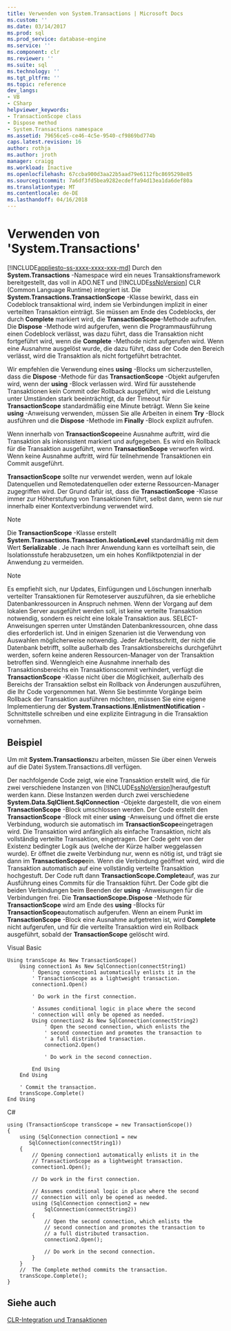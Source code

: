 ```yaml
---
title: Verwenden von System.Transactions | Microsoft Docs
ms.custom: ''
ms.date: 03/14/2017
ms.prod: sql
ms.prod_service: database-engine
ms.service: ''
ms.component: clr
ms.reviewer: ''
ms.suite: sql
ms.technology: ''
ms.tgt_pltfrm: ''
ms.topic: reference
dev_langs:
- VB
- CSharp
helpviewer_keywords:
- TransactionScope class
- Dispose method
- System.Transactions namespace
ms.assetid: 79656ce5-ce46-4c5e-9540-cf9869bd774b
caps.latest.revision: 16
author: rothja
ms.author: jroth
manager: craigg
ms.workload: Inactive
ms.openlocfilehash: 67ccba900d3aa22b5aad79e6112fbc8695298e85
ms.sourcegitcommit: 7a6df3fd5bea9282ecdeffa94d13ea1da6def80a
ms.translationtype: MT
ms.contentlocale: de-DE
ms.lasthandoff: 04/16/2018
---
```

# <a name="using-systemtransactions"></a>Verwenden von 'System.Transactions'
[!INCLUDE[appliesto-ss-xxxx-xxxx-xxx-md](../../includes/appliesto-ss-xxxx-xxxx-xxx-md.md)]
  Durch den **System.Transactions** -Namespace wird ein neues Transaktionsframework bereitgestellt, das voll in ADO.NET und [!INCLUDE[ssNoVersion](../../includes/ssnoversion-md.md)] CLR (Common Language Runtime) integriert ist. Die **System.Transactions.TransactionScope** -Klasse bewirkt, dass ein Codeblock transaktional wird, indem sie Verbindungen implizit in einer verteilten Transaktion einträgt. Sie müssen am Ende des Codeblocks, der durch **Complete** markiert wird, die **TransactionScope**-Methode aufrufen. Die **Dispose** -Methode wird aufgerufen, wenn die Programmausführung einen Codeblock verlässt, was dazu führt, dass die Transaktion nicht fortgeführt wird, wenn die **Complete** -Methode nicht aufgerufen wird. Wenn eine Ausnahme ausgelöst wurde, die dazu führt, dass der Code den Bereich verlässt, wird die Transaktion als nicht fortgeführt betrachtet.  
  
 Wir empfehlen die Verwendung eines **using** -Blocks um sicherzustellen, dass die **Dispose** -Methode für das **TransactionScope** -Objekt aufgerufen wird, wenn der **using** -Block verlassen wird. Wird für ausstehende Transaktionen kein Commit oder Rollback ausgeführt, wird die Leistung unter Umständen stark beeinträchtigt, da der Timeout für **TransactionScope** standardmäßig eine Minute beträgt. Wenn Sie keine **using** -Anweisung verwenden, müssen Sie alle Arbeiten in einem **Try** -Block ausführen und die **Dispose** -Methode im **Finally** -Block explizit aufrufen.  
  
 Wenn innerhalb von **TransactionScope**eine Ausnahme auftritt, wird die Transaktion als inkonsistent markiert und aufgegeben. Es wird ein Rollback für die Transaktion ausgeführt, wenn **TransactionScope** verworfen wird. Wenn keine Ausnahme auftritt, wird für teilnehmende Transaktionen ein Commit ausgeführt.  
  
 **TransactionScope** sollte nur verwendet werden, wenn auf lokale Datenquellen und Remotedatenquellen oder externe Ressourcen-Manager zugegriffen wird. Der Grund dafür ist, dass die **TransactionScope** -Klasse immer zur Höherstufung von Transaktionen führt, selbst dann, wenn sie nur innerhalb einer Kontextverbindung verwendet wird.  
  
> [!NOTE]  
>  Die **TransactionScope** -Klasse erstellt **System.Transactions.Transaction.IsolationLevel** standardmäßig mit dem Wert **Serializable** . Je nach Ihrer Anwendung kann es vorteilhaft sein, die Isolationsstufe herabzusetzen, um ein hohes Konfliktpotenzial in der Anwendung zu vermeiden.  
  
> [!NOTE]  
>  Es empfiehlt sich, nur Updates, Einfügungen und Löschungen innerhalb verteilter Transaktionen für Remoteserver auszuführen, da sie erhebliche Datenbankressourcen in Anspruch nehmen. Wenn der Vorgang auf dem lokalen Server ausgeführt werden soll, ist keine verteilte Transaktion notwendig, sondern es reicht eine lokale Transaktion aus. SELECT-Anweisungen sperren unter Umständen Datenbankressourcen, ohne dass dies erforderlich ist. Und in einigen Szenarien ist die Verwendung von Auswahlen möglicherweise notwendig. Jeder Arbeitsschritt, der nicht die Datenbank betrifft, sollte außerhalb des Transaktionsbereichs durchgeführt werden, sofern keine anderen Ressourcen-Manager von der Transaktion betroffen sind. Wenngleich eine Ausnahme innerhalb des Transaktionsbereichs ein Transaktionscommit verhindert, verfügt die **TransactionScope** -Klasse nicht über die Möglichkeit, außerhalb des Bereichs der Transaktion selbst ein Rollback von Änderungen auszuführen, die Ihr Code vorgenommen hat. Wenn Sie bestimmte Vorgänge beim Rollback der Transaktion ausführen möchten, müssen Sie eine eigene Implementierung der **System.Transactions.IEnlistmentNotification** -Schnittstelle schreiben und eine explizite Eintragung in die Transaktion vornehmen.  
  
## <a name="example"></a>Beispiel  
 Um mit **System.Transactions**zu arbeiten, müssen Sie über einen Verweis auf die Datei System.Transactions.dll verfügen.  
  
 Der nachfolgende Code zeigt, wie eine Transaktion erstellt wird, die für zwei verschiedene Instanzen von [!INCLUDE[ssNoVersion](../../includes/ssnoversion-md.md)]heraufgestuft werden kann. Diese Instanzen werden durch zwei verschiedene **System.Data.SqlClient.SqlConnection** -Objekte dargestellt, die von einem **TransactionScope** -Block umschlossen werden. Der Code erstellt den **TransactionScope** -Block mit einer **using** -Anweisung und öffnet die erste Verbindung, wodurch sie automatisch im **TransactionScope**eingetragen wird. Die Transaktion wird anfänglich als einfache Transaktion, nicht als vollständig verteilte Transaktion, eingetragen. Der Code geht von der Existenz bedingter Logik aus (welche der Kürze halber weggelassen wurde). Er öffnet die zweite Verbindung nur, wenn es nötig ist, und trägt sie dann im **TransactionScope**ein. Wenn die Verbindung geöffnet wird, wird die Transaktion automatisch auf eine vollständig verteilte Transaktion hochgestuft. Der Code ruft dann **TransactionScope.Complete**auf, was zur Ausführung eines Commits für die Transaktion führt. Der Code gibt die beiden Verbindungen beim Beenden der **using** -Anweisungen für die Verbindungen frei. Die **TransactionScope.Dispose** -Methode für **TransactionScope** wird am Ende des **using** -Blocks für **TransactionScope**automatisch aufgerufen. Wenn an einem Punkt im **TransactionScope** -Block eine Ausnahme aufgetreten ist, wird **Complete** nicht aufgerufen, und für die verteilte Transaktion wird ein Rollback ausgeführt, sobald der **TransactionScope** gelöscht wird.  
  
 Visual Basic  
  
```  
Using transScope As New TransactionScope()  
    Using connection1 As New SqlConnection(connectString1)  
        ' Opening connection1 automatically enlists it in the   
        ' TransactionScope as a lightweight transaction.  
        connection1.Open()  
  
        ' Do work in the first connection.  
  
        ' Assumes conditional logic in place where the second  
        ' connection will only be opened as needed.  
        Using connection2 As New SqlConnection(connectString2)  
            ' Open the second connection, which enlists the   
            ' second connection and promotes the transaction to  
            ' a full distributed transaction.  
            connection2.Open()  
  
            ' Do work in the second connection.  
  
        End Using  
    End Using  
  
    ' Commit the transaction.  
    transScope.Complete()  
End Using  
```  
  
 C#  
  
```  
using (TransactionScope transScope = new TransactionScope())  
{  
    using (SqlConnection connection1 = new   
       SqlConnection(connectString1))  
    {  
        // Opening connection1 automatically enlists it in the   
        // TransactionScope as a lightweight transaction.  
        connection1.Open();  
  
        // Do work in the first connection.  
  
        // Assumes conditional logic in place where the second  
        // connection will only be opened as needed.  
        using (SqlConnection connection2 = new   
            SqlConnection(connectString2))  
        {  
            // Open the second connection, which enlists the   
            // second connection and promotes the transaction to  
            // a full distributed transaction.   
            connection2.Open();  
  
            // Do work in the second connection.  
        }  
    }  
    //  The Complete method commits the transaction.  
    transScope.Complete();  
}  
```  
  
## <a name="see-also"></a>Siehe auch  
 [CLR-Integration und Transaktionen](../../relational-databases/clr-integration-data-access-transactions/clr-integration-and-transactions.md)  
  
  
